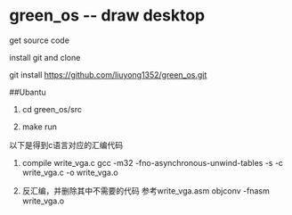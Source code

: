 # green_os -- draw desktop 

get source code 

install git and clone 

git install https://github.com/liuyong1352/green_os.git


##Ubantu
1. cd green_os/src

2. make run


以下是得到c语言对应的汇编代码


1. compile write_vga.c 
gcc -m32 -fno-asynchronous-unwind-tables -s  -c write_vga.c -o write_vga.o

2. 反汇编，并删除其中不需要的代码 参考write_vga.asm
objconv -fnasm  write_vga.o






